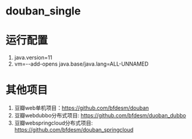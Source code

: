 # douban_single
# 运行配置
1. java.version=11
1. vm=--add-opens java.base/java.lang=ALL-UNNAMED

# 其他项目
1. 豆瓣web单机项目：https://github.com/bfdesm/douban
1. 豆瓣webdubbo分布式项目: https://github.com/bfdesm/duoban_dubbo
1. 豆瓣webspringcloud分布式项目: https://github.com/bfdesm/douban_springcloud
